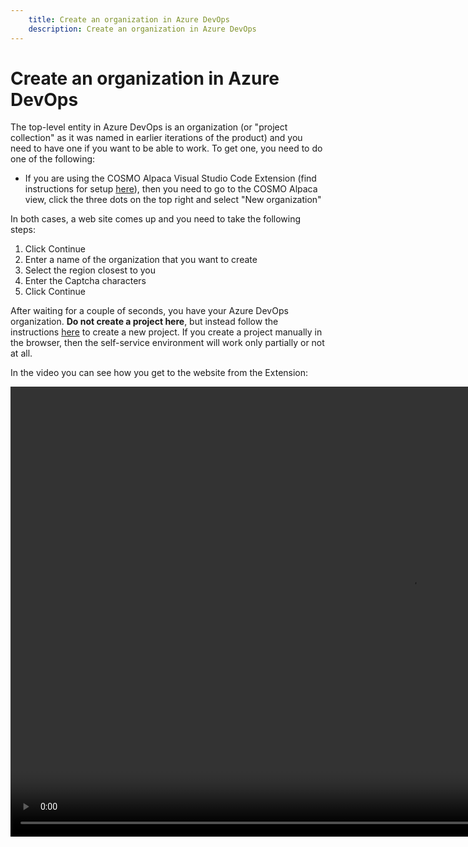 ```yaml
---
    title: Create an organization in Azure DevOps
    description: Create an organization in Azure DevOps
---
```


# Create an organization in Azure DevOps

The top-level entity in Azure DevOps is an organization (or "project collection" as it was named in earlier iterations of the product) and you need to have one if you want to be able to work. To get one, you need to do one of the following:

- If you are using the COSMO Alpaca Visual Studio Code Extension (find instructions for setup [here](access-and-setup-vsce.md)), then you need to go to the COSMO Alpaca view, click the three dots on the top right and select "New organization"

In both cases, a web site comes up and you need to take the following steps:

1. Click Continue
1. Enter a name of the organization that you want to create
1. Select the region closest to you
1. Enter the Captcha characters
1. Click Continue

After waiting for a couple of seconds, you have your Azure DevOps organization. **Do not create a project here**, but instead follow the instructions [here](../vsc-extension/create-project.md) to create a new project. If you create a project manually in the browser, then the self-service environment will work only partially or not at all.

In the video you can see how you get to the website from the Extension:

<video width="1280px" height="720px" controls>
  <source src="../media/create-org.mp4" type="video/mp4">
  Your browser does not support the video tag.
</video>
